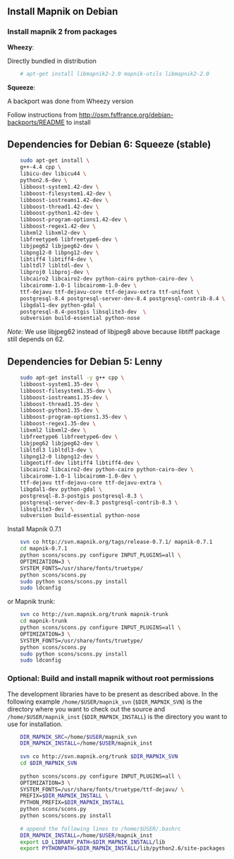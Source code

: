 <!-- Name: DebianInstallation -->
<!-- Version: 14 -->
<!-- Last-Modified: 2011/06/08 10:41:44 -->
<!-- Author: phispi -->
## Install Mapnik on Debian

### Install mapnik 2 from packages

**Wheezy**:

Directly bundled in distribution

```sh
    # apt-get install libmapnik2-2.0 mapnik-utils libmapnik2-2.0
```

**Squeeze**:

A backport was done from Wheezy version

Follow instructions from http://osm.fsffrance.org/debian-backports/README to install

## Dependencies for Debian 6: Squeeze (stable)

```sh
    sudo apt-get install \
    g++-4.4 cpp \
    libicu-dev libicu44 \
    python2.6-dev \
    libboost-system1.42-dev \
    libboost-filesystem1.42-dev \
    libboost-iostreams1.42-dev \
    libboost-thread1.42-dev \
    libboost-python1.42-dev \
    libboost-program-options1.42-dev \
    libboost-regex1.42-dev \
    libxml2 libxml2-dev \
    libfreetype6 libfreetype6-dev \
    libjpeg62 libjpeg62-dev \
    libpng12-0 libpng12-dev \
    libtiff4 libtiff4-dev \
    libltdl7 libltdl-dev \
    libproj0 libproj-dev \
    libcairo2 libcairo2-dev python-cairo python-cairo-dev \
    libcairomm-1.0-1 libcairomm-1.0-dev \
    ttf-dejavu ttf-dejavu-core ttf-dejavu-extra ttf-unifont \
    postgresql-8.4 postgresql-server-dev-8.4 postgresql-contrib-8.4 \
    libgdal1-dev python-gdal \
    postgresql-8.4-postgis libsqlite3-dev  \
    subversion build-essential python-nose
```

*Note:* We use libjpeg62 instead of libjpeg8 above because libtiff package still depends on 62.


## Dependencies for Debian 5: Lenny


```sh
    sudo apt-get install -y g++ cpp \
    libboost-system1.35-dev \
    libboost-filesystem1.35-dev \
    libboost-iostreams1.35-dev \
    libboost-thread1.35-dev \
    libboost-python1.35-dev \
    libboost-program-options1.35-dev \
    libboost-regex1.35-dev \
    libxml2 libxml2-dev \
    libfreetype6 libfreetype6-dev \
    libjpeg62 libjpeg62-dev \
    libltdl3 libltdl3-dev \
    libpng12-0 libpng12-dev \
    libgeotiff-dev libtiff4 libtiff4-dev \
    libcairo2 libcairo2-dev python-cairo python-cairo-dev \
    libcairomm-1.0-1 libcairomm-1.0-dev \
    ttf-dejavu ttf-dejavu-core ttf-dejavu-extra \
    libgdal1-dev python-gdal \
    postgresql-8.3-postgis postgresql-8.3 \
    postgresql-server-dev-8.3 postgresql-contrib-8.3 \
    libsqlite3-dev  \
    subversion build-essential python-nose
```

Install Mapnik 0.7.1

```sh
    svn co http://svn.mapnik.org/tags/release-0.7.1/ mapnik-0.7.1
    cd mapnik-0.7.1
    python scons/scons.py configure INPUT_PLUGINS=all \
    OPTIMIZATION=3 \
    SYSTEM_FONTS=/usr/share/fonts/truetype/
    python scons/scons.py
    sudo python scons/scons.py install
    sudo ldconfig
```

or Mapnik trunk:

```sh
    svn co http://svn.mapnik.org/trunk mapnik-trunk
    cd mapnik-trunk
    python scons/scons.py configure INPUT_PLUGINS=all \
    OPTIMIZATION=3 \
    SYSTEM_FONTS=/usr/share/fonts/truetype/
    python scons/scons.py
    sudo python scons/scons.py install
    sudo ldconfig
```

### Optional: Build and install mapnik without root permissions
The development libraries have to be present as described above. In the following example `/home/$USER/mapnik_svn` (`$DIR_MAPNIK_SVN`) is the directory where you want to check out the source and `/home/$USER/mapnik_inst` (`$DIR_MAPNIK_INSTALL`) is the directory you want to use for installation. 

```sh
    DIR_MAPNIK_SRC=/home/$USER/mapnik_svn
    DIR_MAPNIK_INSTALL=/home/$USER/mapnik_inst
    
    svn co http://svn.mapnik.org/trunk $DIR_MAPNIK_SVN
    cd $DIR_MAPNIK_SVN
    
    python scons/scons.py configure INPUT_PLUGINS=all \
    OPTIMIZATION=3 \
    SYSTEM_FONTS=/usr/share/fonts/truetype/ttf-dejavu/ \
    PREFIX=$DIR_MAPNIK_INSTALL \
    PYTHON_PREFIX=$DIR_MAPNIK_INSTALL
    python scons/scons.py
    python scons/scons.py install
    
    # append the following lines to /home/$USER/.bashrc
    DIR_MAPNIK_INSTALL=/home/$USER/mapnik_inst
    export LD_LIBRARY_PATH=$DIR_MAPNIK_INSTALL/lib
    export PYTHONPATH=$DIR_MAPNIK_INSTALL/lib/python2.6/site-packages
```